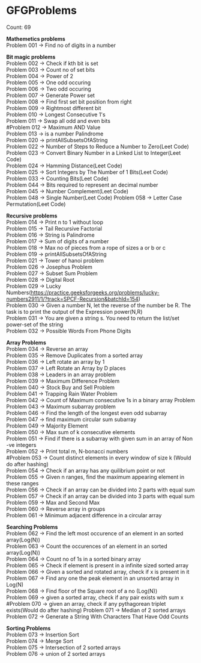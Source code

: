



# GFGProblems

Count: 69

**Mathemetics problems**    
Problem 001  -> Find no of digits in a number  


**Bit magic problems**    
Problem 002  -> Check if kth bit is set  
Problem 003  -> Count no of set bits  
Problem 004  -> Power of 2  
Problem 005  -> One odd occuring  
Problem 006  -> Two odd occuring  
Problem 007  -> Generate Power set  
Problem 008  -> Find first set bit position from right  
Problem 009  -> Rightmost different bit  
Problem 010  -> Longest Consecutive 1's  
Problem 011  -> Swap all odd and even bits  
#Problem 012  -> Maximum AND Value  
Problem 013  -> is a number Palindrome  
Problem 020  -> printAllSubsetsOfAString  
Problem 022  -> Number of Steps to Reduce a Number to Zero(Leet Code)  
Problem 023  -> Convert Binary Number in a Linked List to Integer(Leet Code)    
Problem 024  -> Hamming Distance(Leet Code)      
Problem 025  -> Sort Integers by The Number of 1 Bits(Leet Code)     
Problem 033  -> Counting Bits(Leet Code)     
Problem 044  -> Bits required to represent an decimal number  
Problem 045  -> Number Complement(Leet Code)    
Problem 048  -> Single Number(Leet Code) 
Problem 058  -> Letter Case Permutation(Leet Code)  


**Recursive problems**    
Problem 014  -> Print n to 1 without loop  
Problem 015  -> Tail Recursive Factorial  
Problem 016  -> String is Palindrome  
Problem 017  -> Sum of digits of a number  
Problem 018  -> Max no of pieces from a rope of sizes a or b or c  
Problem 019  -> printAllSubsetsOfAString  
Problem 021  -> Tower of hanoi problem    
Problem 026  -> Josephus Problem  
Problem 027  -> Subset Sum Problem  
Problem 028  -> Digital Root  
Problem 029  -> Lucky Numbers(https://practice.geeksforgeeks.org/problems/lucky-numbers2911/1/?track=SPCF-Recursion&batchId=154)   
Problem 030  -> Given a number N, let the reverse of the number be R. The task is to print the output of the Expression power(N,R)   
Problem 031  -> You are given a string s. You need to return the list/set  power-set of the string  
Problem 032  -> Possible Words From Phone Digits 


**Array Problems**    
Problem 034  -> Reverse an array  
Problem 035  -> Remove Duplicates from a sorted array  
Problem 036  -> Left rotate an array by 1  
Problem 037  -> Left Rotate an Array by D places  
Problem 038  -> Leaders in an array problem  
Problem 039  -> Maximum Difference Problem      
Problem 040  -> Stock Buy and Sell Problem   
Problem 041  -> Trapping Rain Water Problem  
Problem 042  -> Count of Maximum consecutive 1s in a binary array Problem   
Problem 043  -> Maximum subarray problem  
Problem 046  -> Find the length of the longest even odd subarray    
Problem 047  -> find maximum circular sum subarray    
Problem 049  -> Majority Element   
Problem 050  -> Max sum of k consecutive elements  
Problem 051  -> Find if there is a subarray with given sum in an array of Non -ve integers    
Problem 052  -> Print total m, N-bonacci numbers  
#Problem 053  -> Count distinct elements in every window of size k (Would do after hashing)     
Problem 054  -> Check if an array has any quilibrium point or not  
Problem 055  -> Given n ranges, find the maximum appearing element in these ranges  
Problem 056  -> Check if an array can be divided into 2 parts with equal sum  
Problem 057  -> Check if an array can be divided into 3 parts with equal sum    
Problem 059  -> Max and Second Max    
Problem 060  -> Reverse array in groups   
Problem 061  -> Minimum adjacent difference in a circular array  



**Searching Problems**        
Problem 062  -> Find the left most occurence of an element in an sorted array(Log(N))     
Problem 063  -> Count the occurences of an element in an sorted array(Log(N))  
Problem 064  -> Count no of 1s in a sorted binary array  
Problem 065  -> Check if element is present in a infinite sized sorted array   
Problem 066  -> Given a sorted and rotated array, check if x is present in it   
Problem 067  -> Find any one the peak element in an unsorted array in Log(N)  
Problem 068  -> Find floor of the Square root of a no (Log(N))    
Problem 069  -> given a sorted array, check if any pair exists with sum x   
#Problem 070  -> given an array, check if any pythagorean triplet exists(Would do after hashing) 
Problem 071  -> Median of 2 sorted arrays     
Problem 072  -> Generate a String With Characters That Have Odd Counts  




**Sorting Problems**    
Problem 073  -> Insertion Sort    
Problem 074  -> Merge Sort   
Problem 075  -> Intersection of 2 sorted arrays   
Problem 076  -> union of 2 sorted arrays    






